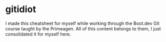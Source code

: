# gitidiot

I made this cheatsheet for myself while working through the Boot.dev Git course taught by the Primeagen. All of this content belongs to them, I just consolidated it for myself here.

